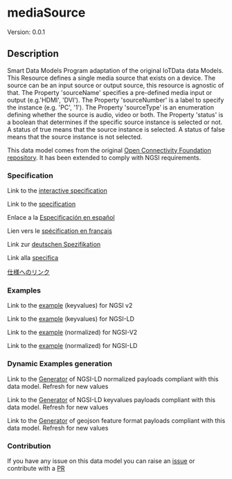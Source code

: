# mediaSource
Version: 0.0.1

## Description 

Smart Data Models Program adaptation of the original IoTData data Models. This Resource defines a single media source that exists on a device. The source can be an input source or output source, this resource is agnostic of that. The Property 'sourceName' specifies a pre-defined media input or output (e.g.'HDMI', 'DVI'). The Property 'sourceNumber' is a label to specify the instance (e.g. 'PC', '1'). The Property 'sourceType' is an enumeration defining whether the source is audio, video or both. The Property 'status' is a boolean that determines if the specific source instance is selected or not.  A status of true means that the source instance is selected.  A status of false means that the source instance is not selected.

This data model comes from the original [Open Connectivity Foundation repository](https://github.com/openconnectivityfoundation/IoTDataModels). It has been extended to comply with NGSI requirements.
### Specification

Link to the [interactive specification](https://swagger.lab.fiware.org/?url=https://smart-data-models.github.io/dataModel.OCF/mediaSource/swagger.yaml)

Link to the [specification](https://github.com/smart-data-models/dataModel.OCF/blob/master/mediaSource/doc/spec.md)

Enlace a la [Especificación en español](https://github.com/smart-data-models/dataModel.OCF/blob/master/mediaSource/doc/spec_ES.md)

Lien vers le [spécification en français](https://github.com/smart-data-models/dataModel.OCF/blob/master/mediaSource/doc/spec_FR.md)

Link zur [deutschen Spezifikation](https://github.com/smart-data-models/dataModel.OCF/blob/master/mediaSource/doc/spec_DE.md)

Link alla [specifica](https://github.com/smart-data-models/dataModel.OCF/blob/master/mediaSource/doc/spec_IT.md)

[仕様へのリンク](https://github.com/smart-data-models/dataModel.OCF/blob/master/mediaSource/doc/spec_JA.md)
### Examples

Link to the [example](https://smart-data-models.github.io/dataModel.OCF/mediaSource/examples/example.json) (keyvalues) for NGSI v2

Link to the [example](https://smart-data-models.github.io/dataModel.OCF/mediaSource/examples/example.jsonld) (keyvalues) for NGSI-LD

Link to the [example](https://smart-data-models.github.io/dataModel.OCF/mediaSource/examples/example-normalized.json) (normalized) for NGSI-V2

Link to the [example](https://smart-data-models.github.io/dataModel.OCF/mediaSource/examples/example-normalized.jsonld) (normalized) for NGSI-LD
### Dynamic Examples generation

Link to the [Generator](https://smartdatamodels.org/extra/ngsi-ld_generator.php?schemaUrl=https://raw.githubusercontent.com/smart-data-models/dataModel.OCF/master/mediaSource/schema.json&email=info@smartdatamodels.org) of NGSI-LD normalized payloads compliant with this data model. Refresh for new values

Link to the [Generator](https://smartdatamodels.org/extra/ngsi-ld_generator_keyvalues.php?schemaUrl=https://raw.githubusercontent.com/smart-data-models/dataModel.OCF/master/mediaSource/schema.json&email=info@smartdatamodels.org) of NGSI-LD keyvalues payloads compliant with this data model. Refresh for new values

Link to the [Generator](https://smartdatamodels.org/extra/geojson_features_generator.php?schemaUrl=https://raw.githubusercontent.com/smart-data-models/dataModel.OCF/master/mediaSource/schema.json&email=info@smartdatamodels.org) of geojson feature format payloads compliant with this data model. Refresh for new values
### Contribution

 If you have any issue on this data model you can raise an [issue](https://github.com/smart-data-models/dataModel.OCF/issues)  or contribute with a [PR](https://github.com/smart-data-models/dataModel.OCF/pulls)